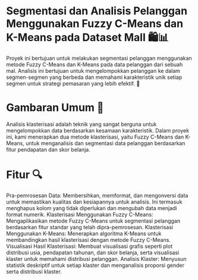 # Segmentasi dan Analisis Pelanggan Menggunakan Fuzzy C-Means dan K-Means pada Dataset Mall 🛍️📊
Proyek ini bertujuan untuk melakukan segmentasi pelanggan menggunakan metode Fuzzy C-Means dan K-Means pada data pelanggan dari sebuah mal. Analisis ini bertujuan untuk mengelompokkan pelanggan ke dalam segmen-segmen yang berbeda dan memahami karakteristik unik setiap segmen untuk strategi pemasaran yang lebih efektif. 🎯

# Gambaran Umum 🌟
Analisis klasterisasi adalah teknik yang sangat berguna untuk mengelompokkan data berdasarkan kesamaan karakteristik. Dalam proyek ini, kami menerapkan dua metode klasterisasi, yaitu Fuzzy C-Means dan K-Means, untuk menganalisis dan segmentasi data pelanggan berdasarkan fitur pendapatan dan skor belanja.

# Fitur 🔍
Pra-pemrosesan Data: Membersihkan, memformat, dan mengonversi data untuk memastikan kualitas dan kesiapannya untuk analisis. Ini termasuk menghapus kolom yang tidak diperlukan dan mengubah data menjadi format numerik.
Klasterisasi Menggunakan Fuzzy C-Means: Mengaplikasikan metode Fuzzy C-Means untuk segmentasi pelanggan berdasarkan fitur standar yang telah dipra-pemrosesan.
Klasterisasi Menggunakan K-Means: Menerapkan algoritma K-Means untuk membandingkan hasil klasterisasi dengan metode Fuzzy C-Means.
Visualisasi Hasil Klasterisasi: Membuat visualisasi grafis seperti plot distribusi usia, pendapatan tahunan, dan skor belanja, serta visualisasi klaster untuk memahami distribusi pelanggan.
Analisis Klaster: Menyusun statistik deskriptif untuk setiap klaster dan menganalisis proporsi gender serta distribusi klaster.